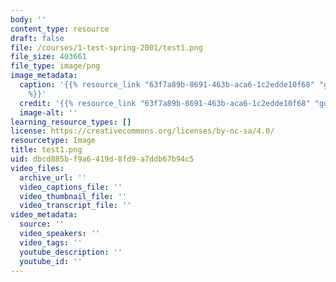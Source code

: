 ```yaml
---
body: ''
content_type: resource
draft: false
file: /courses/1-test-spring-2001/test1.png
file_size: 403661
file_type: image/png
image_metadata:
  caption: '{{% resource_link "63f7a89b-8691-463b-aca6-1c2edde10f68" "google.com"
    %}}'
  credit: '{{% resource_link "63f7a89b-8691-463b-aca6-1c2edde10f68" "google.com" %}}'
  image-alt: ''
learning_resource_types: []
license: https://creativecommons.org/licenses/by-nc-sa/4.0/
resourcetype: Image
title: test1.png
uid: dbcd885b-f9a6-419d-8fd9-a7ddb67b94c5
video_files:
  archive_url: ''
  video_captions_file: ''
  video_thumbnail_file: ''
  video_transcript_file: ''
video_metadata:
  source: ''
  video_speakers: ''
  video_tags: ''
  youtube_description: ''
  youtube_id: ''
---
```

